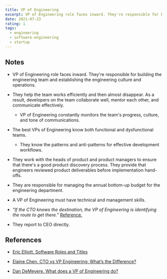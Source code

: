 ```yaml
---
title: VP of Engineering
excerpt: VP of Engineering role faces inward. They're responsible for building the engineering team and establishing the engineering culture and operations.
date: 2021-07-23
rating: 1
tags:
  - engineering
  - software-engineering
  - startup
---
```


## Notes

- VP of Engineering role faces inward. They're responsible for building the engineering team and establishing the engineering culture and operations.

- They help the team works efficiently and then almost disappear. As a result, developers on the team collaborate well, mentor each other, and communicate effectively.

  - VP of Engineering constantly monitors the team's progress, culture, and tone of communications.

- The best VPs of Engineering know both functional and dysfunctional teams.

  - They know the patterns and anti-patterns for effective development workflows.

- They work with the heads of product and product managers to ensure that there's a good product discovery process. They provide that engineers reviewed product deliverables before implementation hand-offs.

- They are responsible for managing the annual bottom-up budget for the engineering department.

- A VP of Engineering must have technical and management skills.

- _"If the CTO knows the destination, the VP of Engineering is identifying the route to get there."_ [Reference.](https://medium.com/connect-the-dots/what-does-a-vp-of-engineering-do-75da2086f74d)

- They report to CEO directly.

## References

- [Eric Elliott. Software Roles and Titles](https://medium.com/javascript-scene/software-roles-and-titles-e3f0b69c410c)

- [Elaine Chen. CTO vs VP Engineering: What’s the Difference?](https://www.ivyexec.com/career-advice/2015/cto-versus-vp-engineering-whats-the-difference/)

- [Dan DeMeyere. What does a VP of Engineering do?](https://medium.com/connect-the-dots/what-does-a-vp-of-engineering-do-75da2086f74d)
